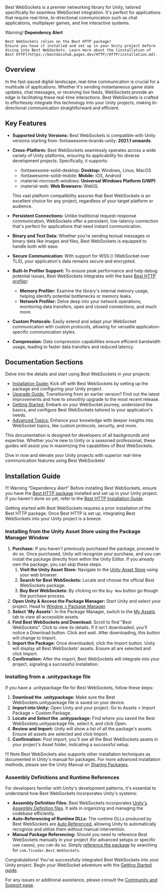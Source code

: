 Best WebSockets is a premier networking library for Unity, tailored specifically for seamless WebSocket integration. 
It's perfect for applications that require real-time, bi-directional communication such as chat applications, multiplayer games, and live interactive systems.

Warning! **Dependency Alert**

    Best WebSockets relies on the Best HTTP package!
    Ensure you have it installed and set up in your Unity project before diving into Best WebSockets. Learn more about the [installation of Best HTTP](https://bestdocshub.pages.dev/HTTP//HTTP/installation.md).

## Overview
In the fast-paced digital landscape, real-time communication is crucial for a multitude of applications. 
Whether it's sending instantaneous game state updates, chat messages, or receiving live feeds, WebSockets provide an edge in facilitating these real-time interactions. 
Best WebSockets is crafted to effortlessly integrate this technology into your Unity projects, making bi-directional communication straightforward and efficient.

## Key Features
- **Supported Unity Versions:** Best WebSockets is compatible with Unity versions starting from :fontawesome-brands-unity: **2021.1 onwards**.
- **Cross-Platform:** Best WebSockets seamlessly operates across a wide variety of Unity platforms, ensuring its applicability for diverse development projects. Specifically, it supports:
    
    - :fontawesome-solid-desktop: **Desktop:** Windows, Linux, MacOS
    - :fontawesome-solid-mobile:  **Mobile:** iOS, Android
    - :material-microsoft-windows: **Universal Windows Platform (UWP)**
    - :material-web: **Web Browsers:** WebGL

    This vast platform compatibility assures that Best WebSockets is an excellent choice for any project, regardless of your target platform or audience.

- **Persistent Connections:** Unlike traditional request-response communication, WebSockets offer a persistent, low-latency connection that's perfect for applications that need instant communication.
- **Binary and Text Data:** Whether you're sending textual messages or binary data like images and files, Best WebSockets is equipped to handle both with ease.
- **Secure Communication:** With support for WSS:// (WebSocket over TLS), your application's data remains secure and encrypted.
- **Built-In Profiler Support:** To ensure peak performance and help debug potential issues, Best WebSockets integrates with the base [Best HTTP profiler](https://bestdocshub.pages.dev/Shared/profiler/index.md):
    - **Memory Profiler:** Examine the library's internal memory usage, helping identify potential bottlenecks or memory leaks.
    - **Network Profiler:** Delve deep into your network operations, monitoring data transfers, open and closed connections, and much more.
- **Custom Protocols:** Easily extend and adapt your WebSocket communication with custom protocols, allowing for versatile application-specific communication styles.
- **Compression:** Data compression capabilities ensure efficient bandwidth usage, leading to faster data transfers and reduced latency.

## Documentation Sections
Delve into the details and start using Best WebSockets in your projects:

- [Installation Guide:](https://bestdocshub.pages.dev/WebSockets/installation.md) Kick off with Best WebSockets by setting up the package and configuring your Unity project.
- [Upgrade Guide:](https://bestdocshub.pages.dev/WebSockets/upgrade-guide.md) Transitioning from an earlier version? Find out the latest improvements and how to smoothly upgrade to the most recent release.
- [Getting Started:](https://bestdocshub.pages.dev/WebSockets/getting-started/index.md) Embark on your WebSocket journey, understand the basics, and configure Best WebSockets tailored to your application's needs.
- [Advanced Topics:](https://bestdocshub.pages.dev/WebSockets/intermediate-topics/index.md) Enhance your knowledge with deeper insights into WebSocket topics, like custom protocols, security, and more.

This documentation is designed for developers of all backgrounds and expertise. 
Whether you're new to Unity or a seasoned professional, these guides will assist you in maximizing the capabilities of Best WebSockets.

Dive in now and elevate your Unity projects with superior real-time communication features using Best WebSockets!

## Installation Guide

!!! Warning "Dependency Alert"
    Before installing Best WebSockets, ensure you have the [Best HTTP package](../HTTP/index.md) installed and set up in your Unity project. If you haven't done so yet, refer to the [Best HTTP Installation Guide](../HTTP/installation.md).

Getting started with Best WebSockets requires a prior installation of the Best HTTP package. Once Best HTTP is set up, integrating Best WebSockets into your Unity project is a breeze.

### Installing from the Unity Asset Store using the Package Manager Window

1. **Purchase:** If you haven't previously purchased the package, proceed to do so. Once purchased, Unity will recognize your purchase, and you can install the package directly from within the Unity Editor. If you already own the package, you can skip these steps.
    1. **Visit the Unity Asset Store:** Navigate to the [Unity Asset Store](https://assetstore.unity.com/publishers/4137?aid=1101lfX8E) using your web browser.
    2. **Search for Best WebSockets:** Locate and choose the official Best WebSockets package.
    3. **Buy Best WebSockets:** By clicking on the `Buy Now` button go though the purchase process.
2. **Open Unity & Access the Package Manager:** Start Unity and select your project. Head to [Window > Package Manager](https://docs.unity3d.com/Manual/upm-ui.html).
3. **Select 'My Assets':** In the Package Manager, switch to the [My Assets](https://docs.unity3d.com/Manual/upm-ui-import.html) tab to view all accessible assets.
4. **Find Best WebSockets and Download:** Scroll to find "Best WebSockets". Click to view its details. If it isn't downloaded, you'll notice a Download button. Click and wait. After downloading, this button will change to Import.
5. **Import the Package:** Once downloaded, click the Import button. Unity will display all Best WebSockets' assets. Ensure all are selected and click Import.
6. **Confirmation:** After the import, Best WebSockets will integrate into your project, signaling a successful installation.

### Installing from a .unitypackage file

If you have a .unitypackage file for Best WebSockets, follow these steps:

1. **Download the .unitypackage:** Make sure the Best WebSockets.unitypackage file is saved on your device. 
2. **Import into Unity:** Open Unity and your project. Go to Assets > Import Package > Custom Package.
3. **Locate and Select the .unitypackage:** Find where you saved the Best WebSockets.unitypackage file, select it, and click Open.
4. **Review and Import:** Unity will show a list of all the package's assets. Ensure all assets are selected and click Import.
5. **Confirmation:** Post import, you'll see all the Best WebSockets assets in your project's Asset folder, indicating a successful setup.

!!! Note
    Best WebSockets also supports other installation techniques as documented in Unity's manual for packages. For more advanced installation methods, please see the Unity Manual on [Sharing Packages](https://docs.unity3d.com/Manual/cus-share.html).

### Assembly Definitions and Runtime References
For developers familiar with Unity's development patterns, it's essential to understand how Best WebSockets incorporates Unity's systems:

- **Assembly Definition Files:** Best WebSockets incorporates [Unity's Assembly Definition files](https://docs.unity3d.com/Manual/ScriptCompilationAssemblyDefinitionFiles.html). It aids in organizing and managing the codebase efficiently.
- **Auto-Referencing of Runtime DLLs:** The runtime DLLs produced by Best WebSockets are [Auto Referenced](https://docs.unity3d.com/Manual/class-AssemblyDefinitionImporter.html), allowing Unity to automatically recognize and utilize them without manual intervention.
- **Manual Package Referencing:** Should you need to reference Best WebSockets manually in your project (for advanced setups or specific use cases), you can do so. Simply [reference the package](https://docs.unity3d.com/Manual/ScriptCompilationAssemblyDefinitionFiles.html#reference-another-assembly) by searching for `com.Tivadar.Best.WebSockets`.

Congratulations! You've successfully integrated Best WebSockets into your Unity project. Begin your WebSocket adventure with the [Getting Started guide](getting-started/index.md).

For any issues or additional assistance, please consult the [Community and Support page](../Shared/support.md).